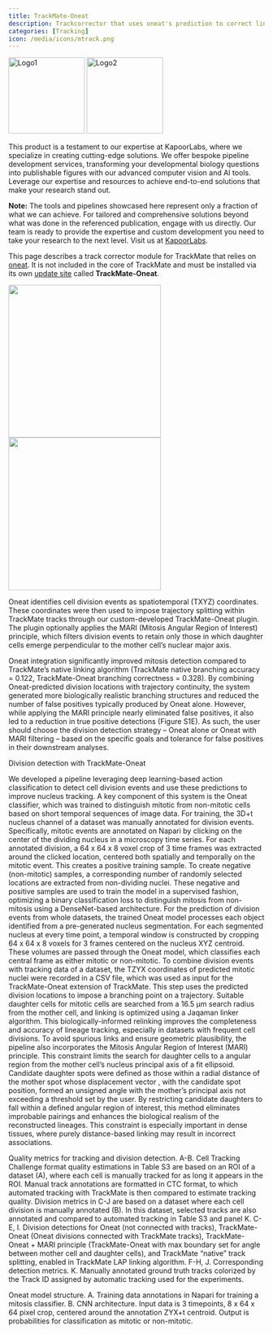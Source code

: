 ```yaml
---
title: TrackMate-Oneat
description: Trackcorrector that uses oneat's prediction to correct lineage trees
categories: [Tracking]
icon: /media/icons/mtrack.png
---
```

<img src="/media/icons/mtrack.png" alt="Logo1" width="150"/>
<img src="/media/icons/kapoorlablogo.png" alt="Logo2" width="150"/>

This product is a testament to our expertise at KapoorLabs, where we specialize in creating cutting-edge solutions. We offer bespoke pipeline development services, transforming your developmental biology questions into publishable figures with our advanced computer vision and AI tools. Leverage our expertise and resources to achieve end-to-end solutions that make your research stand out.

**Note:** The tools and pipelines showcased here represent only a fraction of what we can achieve. For tailored and comprehensive solutions beyond what was done in the referenced publication, engage with us directly. Our team is ready to provide the expertise and custom development you need to take your research to the next level. Visit us at [KapoorLabs](https://www.kapoorlabs.org/).


This page describes a track corrector module for TrackMate that relies on [oneat](https://pypi.org/project/oneat/). It is not included in the core of TrackMate and must be installed via its own [update site](/update-sites/following) called **TrackMate-Oneat**.

<img src="/media/plugins/trackmate/actions/examples/FigS1.png" width="300"/> <img src="/media/plugins/trackmate/actions/examples/FigS7.png" width="300"/>


Oneat identifies cell division events as spatiotemporal (TXYZ) coordinates. These coordinates were then used to impose trajectory splitting within TrackMate tracks through our custom-developed TrackMate-Oneat plugin. The plugin optionally applies the MARI (Mitosis Angular Region of Interest) principle, which filters division events to retain only those in which daughter cells emerge perpendicular to the mother cell’s nuclear major axis.

Oneat integration significantly improved mitosis detection compared to TrackMate’s native linking algorithm (TrackMate native branching accuracy = 0.122, TrackMate-Oneat branching correctness = 0.328). By combining Oneat-predicted division locations with trajectory continuity, the system generated more biologically realistic branching structures and reduced the number of false positives typically produced by Oneat alone. However, while applying the MARI principle nearly eliminated false positives, it also led to a reduction in true positive detections (Figure S1E). As such, the user should choose the division detection strategy – Oneat alone or Oneat with MARI filtering – based on the specific goals and tolerance for false positives in their downstream analyses.

Division detection with TrackMate-Oneat

We developed a pipeline leveraging deep learning-based action classification to detect cell division events and use these predictions to improve nucleus tracking. A key component of this system is the Oneat classifier, which was trained to distinguish mitotic from non-mitotic cells based on short temporal sequences of image data. For training, the 3D+t nucleus channel of a dataset was manually annotated for division events. Specifically, mitotic events are annotated on Napari by clicking on the center of the dividing nucleus in a microscopy time series. For each annotated division, a 64 x 64 x 8 voxel crop of 3 time frames was extracted around the clicked location, centered both spatially and temporally on the mitotic event. This creates a positive training sample. To create negative (non-mitotic) samples, a corresponding number of randomly selected locations are extracted from non-dividing nuclei. These negative and positive samples are used to train the model in a supervised fashion, optimizing a binary classification loss to distinguish mitosis from non-mitosis using a DenseNet-based architecture.
For the prediction of division events from whole datasets, the trained Oneat model processes each object identified from a pre-generated nucleus segmentation. For each segmented nucleus at every time point, a temporal window is constructed by cropping 64 x 64 x 8 voxels for 3 frames centered on the nucleus XYZ centroid. These volumes are passed through the Oneat model, which classifies each central frame as either mitotic or non-mitotic.
To combine division events with tracking data of a dataset, the TZYX coordinates of predicted mitotic nuclei were recorded in a CSV file, which was used as input for the TrackMate-Oneat extension of TrackMate. This step uses the predicted division locations to impose a branching point on a trajectory. Suitable daughter cells for mitotic cells are searched from a 16.5 µm search radius from the mother cell, and linking is optimized using a Jaqaman linker algorithm. This biologically-informed relinking improves the completeness and accuracy of lineage tracking, especially in datasets with frequent cell divisions.
To avoid spurious links and ensure geometric plausibility, the pipeline also incorporates the Mitosis Angular Region of Interest (MARI) principle. This constraint limits the search for daughter cells to a angular region from the mother cell’s nucleus principal axis of a fit ellipsoid. Candidate daughter spots were defined as those within a radial distance  of the mother spot  whose displacement vector , with  the candidate spot position, formed an unsigned angle with the mother’s principal axis  not exceeding a threshold  set by the user.
By restricting candidate daughters to fall within a defined angular region of interest, this method eliminates improbable pairings and enhances the biological realism of the reconstructed lineages. This constraint is especially important in dense tissues, where purely distance-based linking may result in incorrect associations.


Quality metrics for tracking and division detection. A-B. Cell Tracking Challenge format quality estimations in Table S3 are based on an ROI of a dataset (A), where each cell is manually tracked for as long it appears in the ROI. Manual track annotations are formatted in CTC format, to which automated tracking with TrackMate is then compared to estimate tracking quality. Division metrics in C-J are based on a dataset where each cell division is manually annotated (B). In this dataset, selected tracks are also annotated and compared to automated tracking in Table S3 and panel K. C-E, I. Division detections for Oneat (not connected with tracks), TrackMate-Oneat (Oneat divisions connected with TrackMate tracks), TrackMate-Oneat + MARI principle (TrackMate-Oneat with max boundary set for angle between mother cell and daughter cells), and TrackMate “native” track splitting, enabled in TrackMate LAP linking algorithm. F-H, J. Corresponding detection metrics. K. Manually annotated ground truth tracks colorized by the Track ID assigned by automatic tracking used for the experiments.  

Oneat model structure. A. Training data annotations in Napari for training a mitosis classifier. B. CNN architecture. Input data is 3 timepoints, 8 x 64 x 64 pixel crop, centered around the annotation ZYX+t centroid. Output is probabilities for classification as mitotic or non-mitotic.
